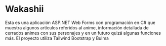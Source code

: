 # Wakashii

Esta es una aplicación ASP.NET Web Forms con programación en C# que muestra algunos artículos referidos 
al anime, información detallada de cerrados animes con sus personajes y en un futuro quizá algunas
funciones más. El proyecto utiliza Tailwind Bootstrap y Bulma
